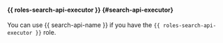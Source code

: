 #### {{ roles-search-api-executor }} {#search-api-executor}

You can use {{ search-api-name }} if you have the `{{ roles-search-api-executor }}` role.
